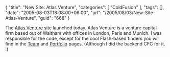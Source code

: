 {
	"title": "New Site: Atlas Venture",
	"categories": [
		"ColdFusion"
	],
	"tags": [],
	"date": "2005-08-03T18:08:00+06:00",
	"url": "/2005/08/03/New-Site-Atlas-Venture",
	"guid": "668"
}

The <a href="http://www.atlasventure.com">Atlas Venture</a> site launched today. Atlas Venture is a venture capital firm based
out of Waltham with offices in London, Paris and Munich. I was responsible for the code, except for the cool Flash-based finders you will find in the <a href="http://www.atlasventure.com/ourteam">Team</a> and <a href="http://www.atlasventure.com/ourportfolio">Portfolio</a> pages. (Although I did the backend CFC for it. :)